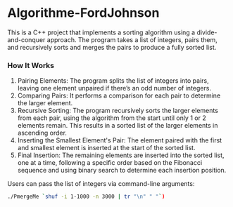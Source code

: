 # Algorithme-FordJohnson
This is a C++ project that implements a sorting algorithm using a divide-and-conquer approach. The program takes a list of integers, pairs them, and recursively sorts and merges the pairs to produce a fully sorted list.

### How It Works
1. Pairing Elements: The program splits the list of integers into pairs, leaving one element unpaired if there’s an odd number of integers.
2. Comparing Pairs: It performs a comparison for each pair to determine the larger element.
3. Recursive Sorting: The program recursively sorts the larger elements from each pair, using the algorithm from the start until only 1 or 2 elements remain. This results in a sorted list of the larger elements in ascending order.
4. Inserting the Smallest Element's Pair: The element paired with the first and smallest element is inserted at the start of the sorted list.
5. Final Insertion: The remaining elements are inserted into the sorted list, one at a time, following a specific order based on the Fibonacci sequence and using binary search to determine each insertion position.

Users can pass the list of integers via command-line arguments:
```Bash
./PmergeMe `shuf -i 1-1000 -n 3000 | tr "\n" " "`)
```
